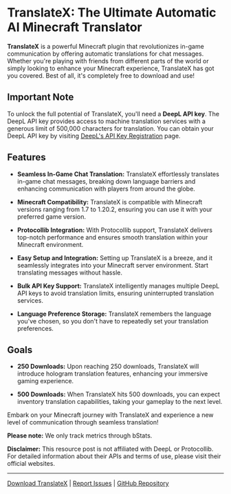 # TranslateX: The Ultimate Automatic AI Minecraft Translator

**TranslateX** is a powerful Minecraft plugin that revolutionizes in-game communication by offering automatic translations for chat messages. Whether you're playing with friends from different parts of the world or simply looking to enhance your Minecraft experience, TranslateX has got you covered. Best of all, it's completely free to download and use!

## Important Note

To unlock the full potential of TranslateX, you'll need a **DeepL API key**. The DeepL API key provides access to machine translation services with a generous limit of 500,000 characters for translation. You can obtain your DeepL API key by visiting [DeepL's API Key Registration](https://www.deepl.com/pro/change-plan) page.

## Features

- **Seamless In-Game Chat Translation:** TranslateX effortlessly translates in-game chat messages, breaking down language barriers and enhancing communication with players from around the globe.

- **Minecraft Compatibility:** TranslateX is compatible with Minecraft versions ranging from 1.7 to 1.20.2, ensuring you can use it with your preferred game version.

- **Protocollib Integration:** With Protocollib support, TranslateX delivers top-notch performance and ensures smooth translation within your Minecraft environment.

- **Easy Setup and Integration:** Setting up TranslateX is a breeze, and it seamlessly integrates into your Minecraft server environment. Start translating messages without hassle.

- **Bulk API Key Support:** TranslateX intelligently manages multiple DeepL API keys to avoid translation limits, ensuring uninterrupted translation services.

- **Language Preference Storage:** TranslateX remembers the language you've chosen, so you don't have to repeatedly set your translation preferences.

## Goals

- **250 Downloads:** Upon reaching 250 downloads, TranslateX will introduce hologram translation features, enhancing your immersive gaming experience.

- **500 Downloads:** When TranslateX hits 500 downloads, you can expect inventory translation capabilities, taking your gameplay to the next level.

Embark on your Minecraft journey with TranslateX and experience a new level of communication through seamless translation!

**Please note:** We only track metrics through bStats.

**Disclaimer:** This resource post is not affiliated with DeepL or Protocollib. For detailed information about their APIs and terms of use, please visit their official websites.

---

[Download TranslateX]([https://example-download-link.com](https://www.spigotmc.org/resources/translatex-ai-translator-1-7-1-20-2.112949/)) | [Report Issues]([https://example-issue-tracker.com](https://github.com/Djorr/TranslateX/issues)) | [GitHub Repository]([https://example-github-repo.com](https://github.com/Djorr/TranslateX)https://github.com/Djorr/TranslateX)
